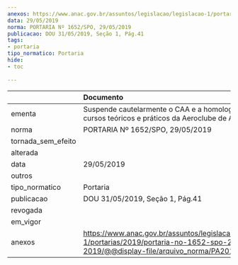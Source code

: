 ```yaml
---
anexos: https://www.anac.gov.br/assuntos/legislacao/legislacao-1/portarias/2019/portaria-no-1652-spo-29-05-2019/@@display-file/arquivo_norma/PA2019-1652.pdf
data: 29/05/2019
norma: PORTARIA Nº 1652/SPO, 29/05/2019
publicacao: DOU 31/05/2019, Seção 1, Pág.41
tags:
- portaria
tipo_normatico: Portaria
hide: 
- toc 
 
---
```


|                    | Documento                                                                                                                                            |
|:-------------------|:-----------------------------------------------------------------------------------------------------------------------------------------------------|
| ementa             | Suspende cautelarmente o CAA e a homologação dos cursos teóricos e práticos da Aeroclube de Alagoas.                                                 |
| norma              | PORTARIA Nº 1652/SPO, 29/05/2019                                                                                                                     |
| tornada_sem_efeito |                                                                                                                                                      |
| alterada           |                                                                                                                                                      |
| data               | 29/05/2019                                                                                                                                           |
| outros             |                                                                                                                                                      |
| tipo_normatico     | Portaria                                                                                                                                             |
| publicacao         | DOU 31/05/2019, Seção 1, Pág.41                                                                                                                      |
| revogada           |                                                                                                                                                      |
| em_vigor           |                                                                                                                                                      |
| anexos             | https://www.anac.gov.br/assuntos/legislacao/legislacao-1/portarias/2019/portaria-no-1652-spo-29-05-2019/@@display-file/arquivo_norma/PA2019-1652.pdf |